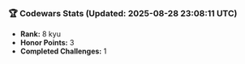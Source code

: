 ### 🏆 Codewars Stats (Updated: 2025-08-28 23:08:11 UTC)

- **Rank:** 8 kyu
- **Honor Points:** 3
- **Completed Challenges:** 1
